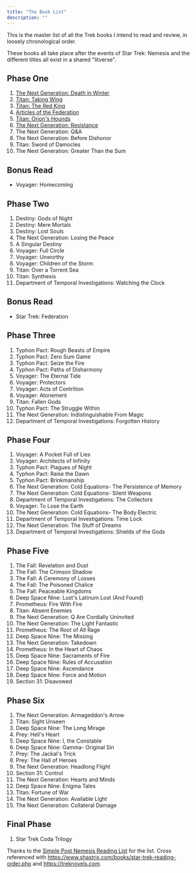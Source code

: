 ```yaml
---
title: "The Book List"
description: ""
---
```


This is the master list of all the Trek books I intend to read and review, in loosely chronological order.

These books all take place after the events of Star Trek: Nemesis and the different titles all exist in a shared "litverse".

## Phase One

1. [The Next Generation: Death in Winter](https://startrekbook.club/reviews/tng-death-in-winter/)
1. [Titan: Taking Wing](https://startrekbook.club/reviews/titan-taking-wing/)
1. [Titan: The Red King](https://startrekbook.club/reviews/titan-red-king/)
1. [Articles of the Federation](https://startrekbook.club/reviews/articles-of-the-federation/)
1. [Titan: Orion's Hounds](https://startrekbook.club/reviews/titan-orions-hounds/)
1. [The Next Generation: Resistance](https://startrekbook.club/reviews/tng-resistance/)
1. The Next Generation: Q&A
1. The Next Generation: Before Dishonor
1. Titan: Sword of Damocles
1. The Next Generation: Greater Than the Sum

## Bonus Read
* Voyager: Homecoming
   
## Phase Two

1. Destiny: Gods of Night
1. Destiny: Mere Mortals
1. Destiny: Lost Souls
1. The Next Generation: Losing the Peace
1. A Singular Destiny
1. Voyager: Full Circle
1. Voyager: Unworthy
1. Voyager: Children of the Storm
1. Titan: Over a Torrent Sea
1. Titan: Synthesis
1. Department of Temporal Investigations: Watching the Clock

## Bonus Read
* Star Trek: Federation

## Phase Three

1. Typhon Pact: Rough Beasts of Empire
1. Typhon Pact: Zero Sum Game
1. Typhon Pact: Seize the Fire
1. Typhon Pact: Paths of Disharmony
1. Voyager: The Eternal Tide
1. Voyager: Protectors
1. Voyager: Acts of Contrition
1. Voyager: Atonement
1. Titan: Fallen Gods
1. Typhon Pact: The Struggle Within
1. The Next Generation: Indistinguishable From Magic
1. Department of Temporal Investigations: Forgotten History

## Phase Four

1. Voyager: A Pocket Full of Lies
1. Voyager: Architects of Infinity
1. Typhon Pact: Plagues of Night
1. Typhon Pact: Raise the Dawn
1. Typhon Pact: Brinkmanship
1. The Next Generation: Cold Equations- The Persistence of Memory
1. The Next Generation: Cold Equations- Silent Weapons
1. Department of Temporal Investigations: The Collectors
1. Voyager: To Lose the Earth
1. The Next Generation: Cold Equations- The Body Electric
1. Department of Temporal Investigations: Time Lock
1. The Next Generation: The Stuff of Dreams
1. Department of Temporal Investigations: Shields of the Gods

## Phase Five

1. The Fall: Revelation and Dust
1. The Fall: The Crimson Shadow
1. The Fall: A Ceremony of Losses
1. The Fall: The Poisoned Chalice
1. The Fall: Peaceable Kingdoms
1. Deep Space Nine: Lust's Latinum Lost (And Found)
1. Prometheus: Fire With Fire
1. Titan: Absent Enemies
1. The Next Generation: Q Are Cordially Uninvited
1. The Next Generation: The Light Fantastic
1. Prometheus: The Root of All Rage
1. Deep Space Nine: The Missing
1. The Next Generation: Takedown
1. Prometheus: In the Heart of Chaos
1. Deep Space Nine: Sacraments of Fire
1. Deep Space Nine: Rules of Accusation
1. Deep Space Nine: Ascendance
1. Deep Space Nine: Force and Motion
1. Section 31: Disavowed

## Phase Six
1. The Next Generation: Armageddon's Arrow
1. Titan: Sight Unseen
1. Deep Space Nine: The Long Mirage
1. Prey: Hell's Heart
1. Deep Space Nine: I, the Constable
1. Deep Space Nine: Gamma- Original Sin
1. Prey: The Jackal's Trick
1. Prey: The Hall of Heroes
1. The Next Generation: Headlong Flight
1. Section 31: Control
1. The Next Generation: Hearts and Minds
1. Deep Space Nine: Enigma Tales
1. Titan: Fortune of War
1. The Next Generation: Available Light
1. The Next Generation: Collateral Damage

## Final Phase
1. Star Trek Coda Trilogy

Thanks to the
[Simple Post Nemesis Reading List](https://startreklitverse.com/simple-post-nemesis-reading-list.php) for the list. Cross referenced with https://www.shastrix.com/books/star-trek-reading-order.php and https://treknovels.com.